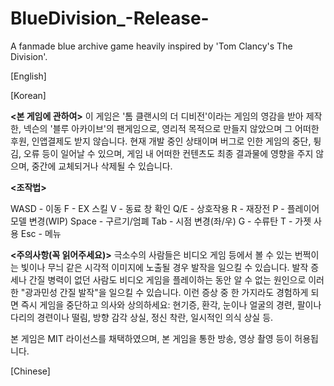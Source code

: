 # BlueDivision_-Release-
A fanmade blue archive game heavily inspired by 'Tom Clancy's The Division'.

[English]


[Korean]

**<본 게임에 관하여>**
이 게임은 '톰 클랜시의 더 디비전'이라는 게임의 영감을 받아 제작한, 넥슨의 '블루 아카이브'의 팬게임으로, 영리적 목적으로 만들지 않았으며 그 어떠한 후원, 인앱결제도 받지 않습니다. 현재 개발 중인 상태이며 버그로 인한 게임의 중단, 튕김, 오류 등이 일어날 수 있으며, 게임 내 어떠한 컨텐츠도 최종 결과물에 영향을 주지 않으며, 중간에 교체되거나 삭제될 수 있습니다.

**<조작법>**

WASD - 이동
F - EX 스킬
V - 동료 창 확인
Q/E - 상호작용
R - 재장전
P - 플레이어 모델 변경(WIP)
Space - 구르기/엄폐
Tab - 시점 변경(좌/우)
G - 수류탄
T - 가젯 사용
Esc - 메뉴

**<주의사항(꼭 읽어주세요)>**
극소수의 사람들은 비디오 게임 등에서 볼 수 있는 번쩍이는 빛이나 무늬 같은 시각적 이미지에 노출될 경우 발작을 일으킬 수 있습니다. 발작 증세나 간질 병력이 없던 사람도 비디오 게임을 플레이하는 동안 알 수 없는 원인으로 이러한 "광과민성 간질 발작"을 일으킬 수 있습니다. 
이런 증상 중 한 가지라도 경험하게 되면 즉시 게임을 중단하고 의사와 상의하세요: 현기증, 환각, 눈이나 얼굴의 경련, 팔이나 다리의 경련이나 떨림, 방향 감각 상실, 정신 착란, 일시적인 의식 상실 등.

본 게임은 MIT 라이선스를 채택하였으며, 본 게임을 통한 방송, 영상 촬영 등이 허용됩니다.

[Chinese]
